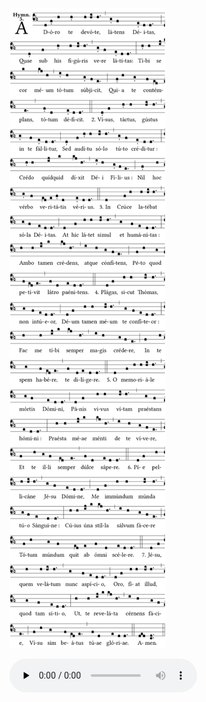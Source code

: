 ![](images/adoro-te-devote.svg.png)

<audio src="http://gregorian-chant-hymns.com/hymns-2/01-adoro-te-devote--st.m4a" controls="controls" preload="none"></audio>

